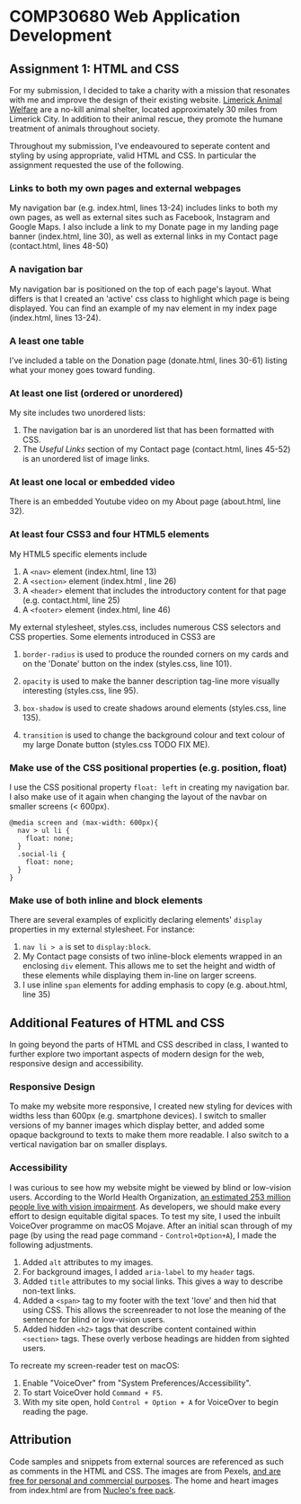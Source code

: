# COMP30680 Web Application Development 
## Assignment 1: HTML and CSS

For my submission, I decided to take a charity with a mission that resonates with me and improve the design of their existing website. [Limerick Animal Welfare](http://www.limerickanimalwelfare.ie/) are a no-kill animal shelter, located approximately 30 miles from Limerick City. In addition to their animal rescue, they promote the humane treatment of animals throughout society.

Throughout my submission, I've endeavoured to seperate content and styling by using appropriate, valid HTML and CSS. In particular the assignment requested the use of the following.

### Links to both my own pages and external webpages

My navigation bar (e.g. index.html, lines 13-24) includes links to both my own pages, as well as external sites such as Facebook, Instagram and Google Maps. I also include a link to my Donate page in my landing page banner (index.html, line 30), as well as external links in my Contact page (contact.html, lines 48-50)

### A navigation bar

My navigation bar is positioned on the top of each page's layout. What differs is that I created an 'active' css class to highlight which page is being displayed. You can find an example of my nav element in my index page (index.html, lines 13-24).

### A least one table

I've included a table on the Donation page (donate.html, lines 30-61) listing what your money goes toward funding.

### At least one list (ordered or unordered)

My site includes two unordered lists:
1. The navigation bar is an unordered list that has been formatted with CSS.
2. The *Useful Links* section of my Contact page (contact.html, lines 45-52) is an unordered list of image links.

### At least one local or embedded video

There is an embedded Youtube video on my About page (about.html, line 32).

### At least four CSS3 and four HTML5 elements

My HTML5 specific elements include
1. A `<nav>` element (index.html, line 13)
2. A `<section>` element (index.html , line 26)
3. A `<header>` element that includes the introductory content for that page (e.g. contact.html, line 25)
4. A `<footer>` element (index.html, line 46)

My external stylesheet, styles.css, includes numerous CSS selectors and CSS properties. Some elements introduced in CSS3 are

1. `border-radius` is used to produce the rounded corners on my cards and on the 'Donate' button on the index (styles.css, line 101).

2. `opacity` is used to make the banner description tag-line more visually interesting (styles.css, line 95).

3. `box-shadow` is used to create shadows around elements (styles.css, line 135).

4. `transition` is used to change the background colour and text colour of my large Donate button (styles.css TODO FIX ME).

### Make use of the CSS positional properties (e.g. position, float)

I use the CSS positional property `float: left` in creating my navigation bar. I also make use of it again when changing the layout of the navbar on smaller screens (< 600px).

```
@media screen and (max-width: 600px){
  nav > ul li {
    float: none;
  }
  .social-li {
    float: none;
  }
}
```
### Make use of both inline and block elements

There are several examples of explicitly declaring elements' `display` properties in my external stylesheet. For instance:
1. `nav li > a` is set to `display:block`.
2. My Contact page consists of two inline-block elements wrapped in an enclosing `div` element. This allows me to set the height and width of these elements while displaying them in-line on larger screens.
3. I use inline `span` elements for adding emphasis to copy (e.g. about.html, line 35)

## Additional Features of HTML and CSS

In going beyond the parts of HTML and CSS described in class, I wanted to further explore two important aspects of modern design for the web, responsive design and accessibility.

### Responsive Design

To make my website more responsive, I created new styling for devices with widths less than 600px (e.g. smartphone devices). I switch to smaller versions of my banner images which display better, and added some opaque background to texts to make them more readable. I also switch to a vertical navigation bar on smaller displays.

### Accessibility

I was curious to see how my website might be viewed by blind or low-vision users. According to the World Health Organization, [an estimated 253 million people live with vision impairment](http://www.who.int/news-room/fact-sheets/detail/blindness-and-visual-impairment). As developers, we should make every effort to design equitable digital spaces. To test my site, I used the inbuilt VoiceOver programme on macOS Mojave. After an initial scan through of my page (by using the read page command - `Control+Option+A`), I made the following adjustments.

1. Added `alt` attributes to my images.
2. For background images, I added `aria-label` to my `header` tags.
3. Added `title` attributes to my social links. This gives a way to describe non-text links.
4. Added a `<span>` tag to my footer with the text 'love' and then hid that using CSS. This allows the screenreader to not lose the meaning of the sentence for blind or low-vision users.
5. Added hidden `<h2>` tags that describe content contained within `<section>` tags. These overly verbose headings are hidden from sighted users.

To recreate my screen-reader test on macOS:

1. Enable "VoiceOver" from "System Preferences/Accessibility".
2. To start VoiceOver hold `Command + F5`.
3. With my site open, hold `Control + Option + A` for VoiceOver to begin reading the page.

## Attribution

Code samples and snippets from external sources are referenced as such as comments in the HTML and CSS. The images are from Pexels, [and are free for personal and commercial purposes](https://www.pexels.com/photo-license/). The home and heart images from index.html are from [Nucleo's free pack](https://nucleoapp.com/).
